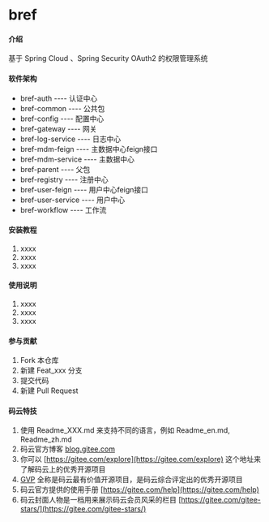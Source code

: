 # bref

#### 介绍
基于 Spring Cloud 、Spring Security OAuth2 的权限管理系统

#### 软件架构

- bref-auth ---- 认证中心
- bref-common ---- 公共包
- bref-config ---- 配置中心
- bref-gateway ---- 网关
- bref-log-service ---- 日志中心
- bref-mdm-feign ---- 主数据中心feign接口
- bref-mdm-service ---- 主数据中心
- bref-parent ---- 父包
- bref-registry ---- 注册中心
- bref-user-feign ---- 用户中心feign接口
- bref-user-service ---- 用户中心
- bref-workflow ---- 工作流


#### 安装教程

1. xxxx
2. xxxx
3. xxxx

#### 使用说明

1. xxxx
2. xxxx
3. xxxx

#### 参与贡献

1. Fork 本仓库
2. 新建 Feat_xxx 分支
3. 提交代码
4. 新建 Pull Request


#### 码云特技

1. 使用 Readme\_XXX.md 来支持不同的语言，例如 Readme\_en.md, Readme\_zh.md
2. 码云官方博客 [blog.gitee.com](https://blog.gitee.com)
3. 你可以 [https://gitee.com/explore](https://gitee.com/explore) 这个地址来了解码云上的优秀开源项目
4. [GVP](https://gitee.com/gvp) 全称是码云最有价值开源项目，是码云综合评定出的优秀开源项目
5. 码云官方提供的使用手册 [https://gitee.com/help](https://gitee.com/help)
6. 码云封面人物是一档用来展示码云会员风采的栏目 [https://gitee.com/gitee-stars/](https://gitee.com/gitee-stars/)